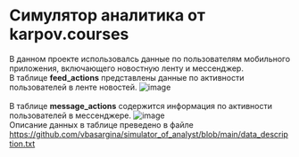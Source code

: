 # Симулятор аналитика от karpov.courses
В данном проекте использовалсь данные по пользователям мобильного приложения, включающего новостную ленту и мессенджер.\
В таблице **feed_actions** представлены данные по активности пользователей в ленте новостей.
![image](https://github.com/vbasargina/simulator_of_analyst/assets/147047190/59f9b91e-1d8b-4167-865f-1fc1de0d3f47)
\
\
В таблице **message_actions** содержится информация по активности пользователей в мессенджере.
![image](https://github.com/vbasargina/simulator_of_analyst/assets/147047190/5bf25be1-f0f3-4a9b-90c7-40877328926d)
\
Описание данных в таблице преведено в файле https://github.com/vbasargina/simulator_of_analyst/blob/main/data_description.txt
